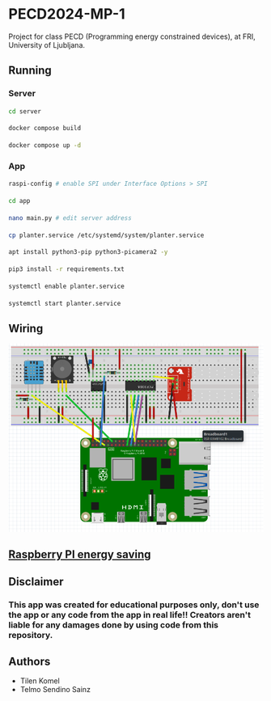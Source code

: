 # PECD2024-MP-1

Project for class PECD (Programming energy constrained devices), at FRI, University of Ljubljana.

## Running

### Server

```bash
cd server

docker compose build

docker compose up -d
```

### App

```bash
raspi-config # enable SPI under Interface Options > SPI

cd app

nano main.py # edit server address

cp planter.service /etc/systemd/system/planter.service

apt install python3-pip python3-picamera2 -y

pip3 install -r requirements.txt

systemctl enable planter.service

systemctl start planter.service
```

## Wiring

![Wiring diagram](./wiring/wiring.png)

## [Raspberry PI energy saving](./energy_saving/README.md)

## Disclaimer

### This app was created for educational purposes only, don't use the app or any code from the app in real life!! Creators aren't liable for any damages done by using code from this repository.

## Authors

- Tilen Komel
- Telmo Sendino Sainz
